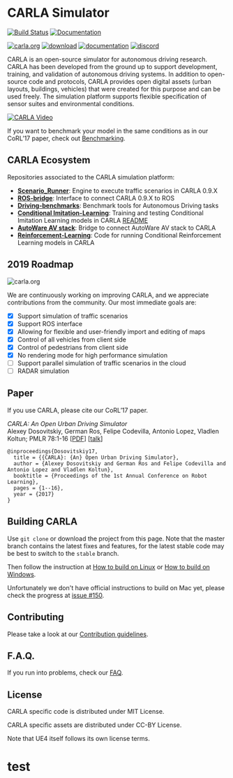 CARLA Simulator
===============

[![Build Status](https://travis-ci.org/carla-simulator/carla.svg?branch=master)](https://travis-ci.org/carla-simulator/carla)
[![Documentation](https://readthedocs.org/projects/carla/badge/?version=latest)](http://carla.readthedocs.io)


[![carla.org](Docs/img/btn/web.png)](http://carla.org)
[![download](Docs/img/btn/download.png)](https://github.com/carla-simulator/carla/blob/master/Docs/download.md)
[![documentation](Docs/img/btn/docs.png)](http://carla.readthedocs.io)
[![discord](Docs/img/btn/chat.png)](https://discord.gg/8kqACuC)
<!-- [![forum](Docs/img/btn/forum.png)](link here) -->

CARLA is an open-source simulator for autonomous driving research. CARLA has
been developed from the ground up to support development, training, and
validation of autonomous driving systems. In addition to open-source code
and protocols, CARLA provides open digital assets (urban layouts, buildings,
vehicles) that were created for this purpose and can be used freely. The
simulation platform supports flexible specification of sensor suites and
environmental conditions.

[![CARLA Video](Docs/img/video_thumbnail.png)](https://www.youtube.com/watch?v=BjH-pFGlZ0M)

If you want to benchmark your model in the same conditions as in our CoRL’17
paper, check out
[Benchmarking](https://github.com/carla-simulator/driving-benchmarks).


## CARLA Ecosystem
Repositories associated to the CARLA simulation platform:

* [**Scenario_Runner**](https://github.com/carla-simulator/scenario_runner): Engine to execute traffic scenarios in CARLA 0.9.X
* [**ROS-bridge**](https://github.com/carla-simulator/ros-bridge): Interface to connect CARLA 0.9.X to ROS
* [**Driving-benchmarks**](https://github.com/carla-simulator/driving-benchmarks): Benchmark tools for Autonomous Driving tasks
* [**Conditional Imitation-Learning**](https://github.com/felipecode/coiltraine): Training and testing Conditional Imitation Learning models in CARLA [README](https://github.com/felipecode/coiltraine/blob/master/docs/view_agents.md)
* [**AutoWare AV stack**](https://github.com/carla-simulator/carla-autoware): Bridge to connect AutoWare AV stack to CARLA
* [**Reinforcement-Learning**](https://github.com/carla-simulator/reinforcement-learning): Code for running Conditional Reinforcement Learning models in CARLA

2019 Roadmap
-------
![carla.org](Docs/img/carla_timeline.png "CARLA Road Map")

We are continuously working on improving CARLA, and we appreciate contributions
from the community. Our most immediate goals are:

- [x] Support simulation of traffic scenarios 
- [x] Support ROS interface
- [x] Allowing for flexible and user-friendly import and editing of maps
- [x] Control of all vehicles from client side
- [x] Control of pedestrians from client side
- [x] No rendering mode for high performance simulation
- [ ] Support parallel simulation of traffic scenarios in the cloud
- [ ] RADAR simulation

Paper
-----

If you use CARLA, please cite our CoRL’17 paper.

_CARLA: An Open Urban Driving Simulator_<br>Alexey Dosovitskiy, German Ros,
Felipe Codevilla, Antonio Lopez, Vladlen Koltun; PMLR 78:1-16
[[PDF](http://proceedings.mlr.press/v78/dosovitskiy17a/dosovitskiy17a.pdf)]
[[talk](https://www.youtube.com/watch?v=xfyK03MEZ9Q&feature=youtu.be&t=2h44m30s)]


```
@inproceedings{Dosovitskiy17,
  title = {{CARLA}: {An} Open Urban Driving Simulator},
  author = {Alexey Dosovitskiy and German Ros and Felipe Codevilla and Antonio Lopez and Vladlen Koltun},
  booktitle = {Proceedings of the 1st Annual Conference on Robot Learning},
  pages = {1--16},
  year = {2017}
}
```

Building CARLA
--------------

Use `git clone` or download the project from this page. Note that the master
branch contains the latest fixes and features, for the latest stable code may be
best to switch to the `stable` branch.

Then follow the instruction at [How to build on Linux][buildlinuxlink] or
[How to build on Windows][buildwindowslink].

Unfortunately we don't have official instructions to build on Mac yet, please
check the progress at [issue #150][issue150].

[buildlinuxlink]: http://carla.readthedocs.io/en/latest/how_to_build_on_linux
[buildwindowslink]: http://carla.readthedocs.io/en/latest/how_to_build_on_windows
[issue150]: https://github.com/carla-simulator/carla/issues/150

Contributing
------------

Please take a look at our [Contribution guidelines][contriblink].

[contriblink]: http://carla.readthedocs.io/en/latest/CONTRIBUTING

F.A.Q.
------

If you run into problems, check our
[FAQ](http://carla.readthedocs.io/en/latest/faq/).

License
-------

CARLA specific code is distributed under MIT License.

CARLA specific assets are distributed under CC-BY License.

Note that UE4 itself follows its own license terms.
# test
